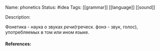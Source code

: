 Name: phonetics
Status: #idea
Tags: [[grammar]] [[language]] [[sound]]

Description:

Фонетика - наука о звуках *речи*(греческ. фонэ - звук, голос), употребляемых в том или ином языке.

#### References:

